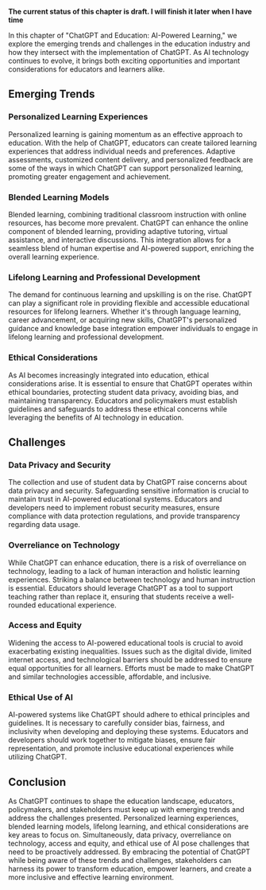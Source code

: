 **The current status of this chapter is draft. I will finish it later when I have time**

In this chapter of "ChatGPT and Education: AI-Powered Learning," we explore the emerging trends and challenges in the education industry and how they intersect with the implementation of ChatGPT. As AI technology continues to evolve, it brings both exciting opportunities and important considerations for educators and learners alike.

Emerging Trends
---------------

### Personalized Learning Experiences

Personalized learning is gaining momentum as an effective approach to education. With the help of ChatGPT, educators can create tailored learning experiences that address individual needs and preferences. Adaptive assessments, customized content delivery, and personalized feedback are some of the ways in which ChatGPT can support personalized learning, promoting greater engagement and achievement.

### Blended Learning Models

Blended learning, combining traditional classroom instruction with online resources, has become more prevalent. ChatGPT can enhance the online component of blended learning, providing adaptive tutoring, virtual assistance, and interactive discussions. This integration allows for a seamless blend of human expertise and AI-powered support, enriching the overall learning experience.

### Lifelong Learning and Professional Development

The demand for continuous learning and upskilling is on the rise. ChatGPT can play a significant role in providing flexible and accessible educational resources for lifelong learners. Whether it's through language learning, career advancement, or acquiring new skills, ChatGPT's personalized guidance and knowledge base integration empower individuals to engage in lifelong learning and professional development.

### Ethical Considerations

As AI becomes increasingly integrated into education, ethical considerations arise. It is essential to ensure that ChatGPT operates within ethical boundaries, protecting student data privacy, avoiding bias, and maintaining transparency. Educators and policymakers must establish guidelines and safeguards to address these ethical concerns while leveraging the benefits of AI technology in education.

Challenges
----------

### Data Privacy and Security

The collection and use of student data by ChatGPT raise concerns about data privacy and security. Safeguarding sensitive information is crucial to maintain trust in AI-powered educational systems. Educators and developers need to implement robust security measures, ensure compliance with data protection regulations, and provide transparency regarding data usage.

### Overreliance on Technology

While ChatGPT can enhance education, there is a risk of overreliance on technology, leading to a lack of human interaction and holistic learning experiences. Striking a balance between technology and human instruction is essential. Educators should leverage ChatGPT as a tool to support teaching rather than replace it, ensuring that students receive a well-rounded educational experience.

### Access and Equity

Widening the access to AI-powered educational tools is crucial to avoid exacerbating existing inequalities. Issues such as the digital divide, limited internet access, and technological barriers should be addressed to ensure equal opportunities for all learners. Efforts must be made to make ChatGPT and similar technologies accessible, affordable, and inclusive.

### Ethical Use of AI

AI-powered systems like ChatGPT should adhere to ethical principles and guidelines. It is necessary to carefully consider bias, fairness, and inclusivity when developing and deploying these systems. Educators and developers should work together to mitigate biases, ensure fair representation, and promote inclusive educational experiences while utilizing ChatGPT.

Conclusion
----------

As ChatGPT continues to shape the education landscape, educators, policymakers, and stakeholders must keep up with emerging trends and address the challenges presented. Personalized learning experiences, blended learning models, lifelong learning, and ethical considerations are key areas to focus on. Simultaneously, data privacy, overreliance on technology, access and equity, and ethical use of AI pose challenges that need to be proactively addressed. By embracing the potential of ChatGPT while being aware of these trends and challenges, stakeholders can harness its power to transform education, empower learners, and create a more inclusive and effective learning environment.

